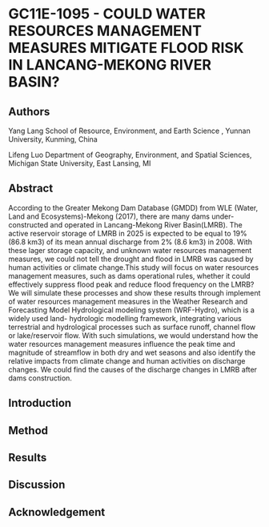 # GC11E-1095 - COULD WATER RESOURCES MANAGEMENT MEASURES MITIGATE FLOOD RISK IN LANCANG-MEKONG RIVER BASIN?
## Authors
Yang Lang  School of Resource, Environment, and Earth Science , Yunnan University, Kunming, China

Lifeng Luo  Department of Geography, Environment, and Spatial Sciences, Michigan State University, East Lansing, MI

## Abstract

According to the Greater Mekong Dam Database (GMDD) from WLE (Water, Land and Ecosystems)-Mekong (2017), there are many dams under-constructed and operated in Lancang-Mekong River Basin(LMRB). The active reservoir storage of LMRB in 2025 is expected to be equal to 19% (86.8 km3) of its mean annual discharge from 2% (8.6 km3) in 2008. With these lager storage capacity, and unknown water resources management measures, we could not tell the drought and flood in LMRB was caused by human activities or climate change.This study will focus on water resources management measures, such as dams operational rules, whether it could effectively suppress flood peak and reduce flood frequency on the LMRB? We will simulate these processes and show these results through implement of water resources management measures in the Weather Research and Forecasting Model Hydrological modeling system (WRF-Hydro), which is a widely used land- hydrologic modelling framework, integrating various terrestrial and hydrological processes such as surface runoff, channel flow or lake/reservoir flow. With such simulations, we would understand how the water resources management measures influence the peak time and magnitude of streamflow in both dry and wet seasons and also identify the relative impacts from climate change and human activities on discharge changes. We could find the causes of the discharge changes in LMRB after dams construction.


## Introduction


## Method


## Results


## Discussion


## Acknowledgement

